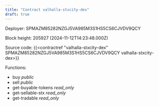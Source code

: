 ```yaml
---
title: "Contract valhalla-stxcity-dex"
draft: true
---
```

Deployer: SPMAZM85282NZGJ5VA985M3S1HS5CS6CJVDV9QCY


 



Block height: 205927 (2024-11-12T14:23:48.000Z)

Source code: {{<contractref "valhalla-stxcity-dex" SPMAZM85282NZGJ5VA985M3S1HS5CS6CJVDV9QCY valhalla-stxcity-dex>}}

Functions:

* buy _public_
* sell _public_
* get-buyable-tokens _read_only_
* get-sellable-stx _read_only_
* get-tradable _read_only_
